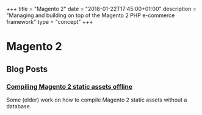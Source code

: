 +++
title = "Magento 2"
date = "2018-01-22T17:45:00+01:00"
description = "Managing and building on top of the Magento 2 PHP e-commerce framework"
type = "concept"
+++

# Magento 2

## Blog Posts

### [Compiling Magento 2 static assets offline](https://medium.com/@andrewhowdencom/compiling-magento-2-static-assets-offline-73382dac4019)

Some (older) work on how to compile Magento 2 static assets without a database. 